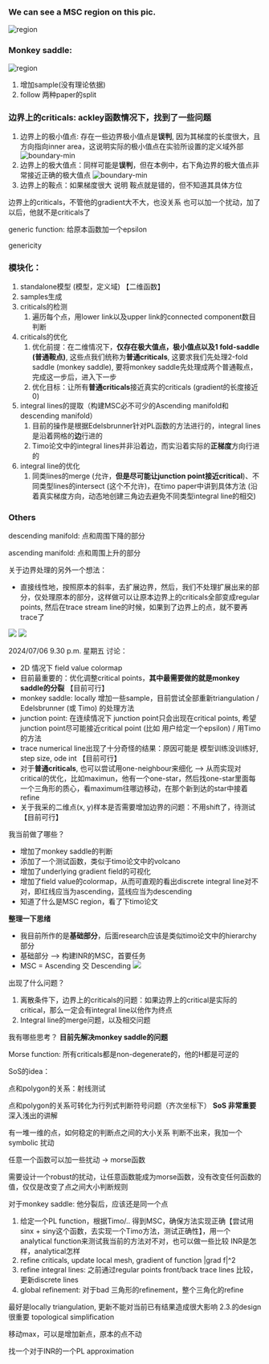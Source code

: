 ### We can see a MSC region on this pic.
![region](MSC-region.png)

### Monkey saddle:
![region](mksaddle.png)
1. 增加sample(没有理论依据)
2. follow 两种paper的split
### 边界上的criticals: ackley函数情况下，找到了一些问题
1. 边界上的极小值点: 存在一些边界极小值点是**误判**, 因为其梯度的长度很大，且方向指向inner area，这说明实际的极小值点在实验所设置的定义域外部
![boundary-min](bd-min.png)
1. 边界上的极大值点：同样可能是**误判**，但在本例中，右下角边界的极大值点非常接近正确的极大值点
![boundary-min](bd-max.png)
1. 边界上的鞍点：如果梯度很大 说明 鞍点就是错的，但不知道其具体方位

边界上的criticals，不管他的gradient大不大，也没关系
也可以加一个扰动，加了以后，他就不是criticals了

generic function: 给原本函数加一个epsilon

genericity

### 模块化：
1. standalone模型 (模型，定义域) 【二维函数】
2. samples生成
3. criticals的检测
   1. 遍历每个点，用lower link以及upper link的connected component数目判断
4. criticals的优化
   1. 优化前提：在二维情况下，**仅存在极大值点，极小值点以及1 fold-saddle (普通鞍点)**, 这些点我们统称为**普通criticals**, 这要求我们先处理2-fold saddle (monkey saddle), 要将monkey saddle先处理成两个普通鞍点，完成这一步后，进入下一步
   2. 优化目标：让所有**普通criticals**接近真实的criticals (gradient的长度接近0)
5. integral lines的提取（构建MSC必不可少的Ascending manifold和descending manifold）
   1. 目前的操作是根据Edelsbrunner针对PL函数的方法进行的，integral lines是沿着网格的**边**行进的
   2. Timo论文中的integral lines并非沿着边，而实沿着实际的**正梯度**方向行进的
6. integral line的优化
   1. 同类lines的merge (允许，**但是尽可能让junction point接近critical**)、不同类型lines的intersect (这个不允许)，在timo paper中讲到具体方法 (沿着真实梯度方向，动态地创建三角边去避免不同类型integral line的相交)

### Others
descending manifold: 点和周围下降的部分

ascending manifold: 点和周围上升的部分

关于边界处理的另外一个想法：
* 直接线性地，按照原本的斜率，去扩展边界，然后，我们不处理扩展出来的部分，仅处理原本的部分，这样做可以让原本边界上的criticals全部变成regular points, 然后在trace stream line的时候，如果到了边界上的点，就不要再trace了

![](bound-treatment.png)
![](bound-path.png)

2024/07/06 9.30 p.m. 星期五 讨论：
* 2D 情况下 field value colormap
* 目前最重要的：优化调整critical points，**其中最需要做的就是monkey saddle的分裂** 【目前可行】
* monkey saddle: locally 增加一些sample，目前尝试全部重新triangulation / Edelsbrunner (或 Timo) 的处理方法
* junction point: 在连续情况下 junction point只会出现在critical points, 希望junction point尽可能接近critical
  point (比如 用户给定一个epsilon) / 用Timo的方法
* trace numerical line出现了十分奇怪的结果：原因可能是 模型训练没训练好, step size, ode int 【目前可行】
* 对于**普通criticals**, 也可以尝试用one-neighbour来细化 --> 从而实现对critical的优化，比如maximun，他有一个one-star，然后找one-star里面每一个三角形的质心，看maximum往哪边移动，在那个新到达的star中接着 refine
* 关于我采的二维点(x, y)样本是否需要增加边界的问题：不用shift了，待测试 【目前可行】


我当前做了哪些？
* 增加了monkey saddle的判断
* 添加了一个测试函数，类似于timo论文中的volcano
* 增加了underlying gradient field的可视化
* 增加了field value的colormap，从而可直观的看出discrete integral line对不对，即红线应当为ascending，蓝线应当为descending
* 知道了什么是MSC region，看了下timo论文

**整理一下思绪**
* 我目前所作的是**基础部分**，后面research应该是类似timo论文中的hierarchy部分
* 基础部分 --> 构建INR的MSC，首要任务
* MSC = Ascending 交 Descending
![](msc.png)


出现了什么问题？
1. 离散条件下，边界上的criticals的问题：如果边界上的critical是实际的critical，那么一定会有integral line以他作为终点
2. Integral line的merge问题，以及相交问题

我有哪些思考？
**目前先解决monkey saddle的问题**



Morse function:
所有criticals都是non-degenerate的，他的H都是可逆的

SoS的idea：

点和polygon的关系：射线测试

点和polygon的关系可转化为行列式判断符号问题（齐次坐标下）
**SoS 非常重要** 深入浅出的讲解

有一堆一维的点，如何稳定的判断点之间的大小关系
判断不出来，我加一个symbolic 扰动

任意一个函数可以加一些扰动 -> morse函数

需要设计一个robust的扰动，让任意函数能成为morse函数，没有改变任何函数的值，仅仅是改变了点之间大小判断规则



对于monkey saddle: 他分裂后，应该还是同一个点


1. 给定一个PL function，根据Timo/.. 得到MSC，确保方法实现正确【尝试用sinx + siny这个函数，去实现一个Timo方法，测试正确性】，用一个analytical function来测试我当前的方法对不对，也可以做一些比较 INR是怎样，analytical怎样
2. refine criticals, update local mesh, gradient of function |grad f|^2
3. refine integral lines: 之前通过regular points front/back trace lines 比较，更新discrete lines
4. global refinement: 对于bad 三角形的refinement，整个三角化的refine

最好是locally triangulation, 更新不能对当前已有结果造成很大影响
2.3.的design很重要
topological simplification


移动max，可以是增加新点，原本的点不动

找一个对于INR的一个PL approximation